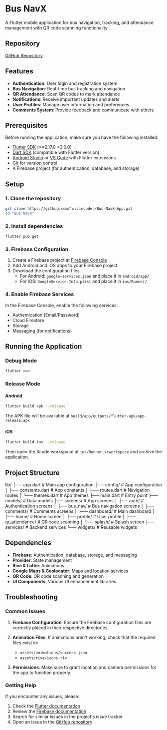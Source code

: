 # Bus NavX

A Flutter mobile application for bus navigation, tracking, and attendance management with QR code scanning functionality.

## Repository

[GitHub Repository](https://github.com/fuzziecoder/Bus-NavX-App)

## Features

- **Authentication**: User login and registration system
- **Bus Navigation**: Real-time bus tracking and navigation
- **QR Attendance**: Scan QR codes to mark attendance
- **Notifications**: Receive important updates and alerts
- **User Profiles**: Manage user information and preferences
- **Comments System**: Provide feedback and communicate with others

## Prerequisites

Before running the application, make sure you have the following installed:

- [Flutter SDK](https://flutter.dev/docs/get-started/install) (>=2.17.0 <3.0.0)
- [Dart SDK](https://dart.dev/get-dart) (compatible with Flutter version)
- [Android Studio](https://developer.android.com/studio) or [VS Code](https://code.visualstudio.com/) with Flutter extensions
- [Git](https://git-scm.com/downloads) for version control
- A Firebase project (for authentication, database, and storage)

## Setup

### 1. Clone the repository

```bash
git clone https://github.com/fuzziecoder/Bus-NavX-App.git
cd "Bus NavX"
```

### 2. Install dependencies

```bash
flutter pub get
```

### 3. Firebase Configuration

1. Create a Firebase project at [Firebase Console](https://console.firebase.google.com/)
2. Add Android and iOS apps to your Firebase project
3. Download the configuration files:
   - For Android: `google-services.json` and place it in `android/app/`
   - For iOS: `GoogleService-Info.plist` and place it in `ios/Runner/`

### 4. Enable Firebase Services

In the Firebase Console, enable the following services:
- Authentication (Email/Password)
- Cloud Firestore
- Storage
- Messaging (for notifications)

## Running the Application

### Debug Mode

```bash
flutter run
```

### Release Mode

#### Android

```bash
flutter build apk --release
```

The APK file will be available at `build/app/outputs/flutter-apk/app-release.apk`

#### iOS

```bash
flutter build ios --release
```

Then open the Xcode workspace at `ios/Runner.xcworkspace` and archive the application.

## Project Structure


lib/
├── app.dart                 # Main app configuration
├── config/                  # App configuration
│   ├── constants.dart       # App constants
│   ├── routes.dart          # Navigation routes
│   └── themes.dart          # App themes
├── main.dart                # Entry point
├── models/                  # Data models
├── screens/                 # App screens
│   ├── auth/                # Authentication screens
│   ├── bus_nav/             # Bus navigation screens
│   ├── comments/            # Comments screens
│   ├── dashboard/           # Main dashboard
│   ├── home/                # Home screen
│   ├── profile/             # User profile
│   ├── qr_attendance/       # QR code scanning
│   └── splash/              # Splash screen
├── services/                # Backend services
└── widgets/                 # Reusable widgets


## Dependencies

- **Firebase**: Authentication, database, storage, and messaging
- **Provider**: State management
- **Rive & Lottie**: Animations
- **Google Maps & Geolocator**: Maps and location services
- **QR Code**: QR code scanning and generation
- **UI Components**: Various UI enhancement libraries

## Troubleshooting

### Common Issues

1. **Firebase Configuration**: Ensure the Firebase configuration files are correctly placed in their respective directories.

2. **Animation Files**: If animations aren't working, check that the required files exist in:
   - `assets/animations/success.json`
   - `assets/rive/icons.riv`

3. **Permissions**: Make sure to grant location and camera permissions for the app to function properly.

### Getting Help

If you encounter any issues, please:

1. Check the [Flutter documentation](https://flutter.dev/docs)
2. Review the [Firebase documentation](https://firebase.google.com/docs)
3. Search for similar issues in the project's issue tracker
4. Open an issue in the [GitHub repository](https://github.com/fuzziecoder/Bus-NavX-App)
